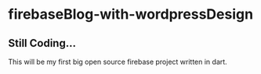 # firebaseBlog-with-wordpressDesign
## Still Coding...
This will be my first big open source firebase project written in dart.
